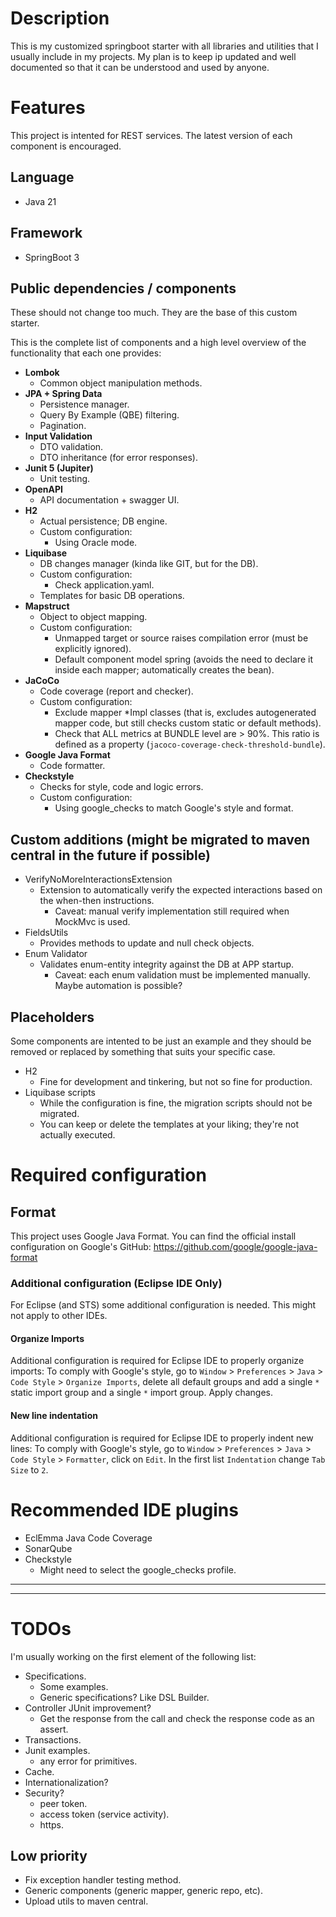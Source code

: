 # Description
This is my customized springboot starter with all libraries and utilities that I usually include in my projects.
My plan is to keep ip updated and well documented so that it can be understood and used by anyone.






# Features
This project is intented for REST services.
The latest version of each component is encouraged.

## Language
- Java 21

## Framework
- SpringBoot 3

## Public dependencies / components
These should not change too much. They are the base of this custom starter.

This is the complete list of components and a high level overview of the functionality that each one provides:
- **Lombok**
    + Common object manipulation methods.
- **JPA + Spring Data**
    + Persistence manager.
    + Query By Example (QBE) filtering.
    + Pagination.
- **Input Validation**
    + DTO validation.
    + DTO inheritance (for error responses).
- **Junit 5 (Jupiter)**
    + Unit testing.
- **OpenAPI**
    + API documentation + swagger UI.
- **H2**
    + Actual persistence; DB engine.
    + Custom configuration:
        * Using Oracle mode.
- **Liquibase**
    + DB changes manager (kinda like GIT, but for the DB).
    + Custom configuration:
        * Check application.yaml.
    + Templates for basic DB operations.
- **Mapstruct**
    + Object to object mapping.
    + Custom configuration:
        * Unmapped target or source raises compilation error (must be explicitly ignored).
        * Default component model spring (avoids the need to declare it inside each mapper; automatically creates the bean).
- **JaCoCo**
    + Code coverage (report and checker).
    + Custom configuration:
        * Exclude mapper *Impl classes (that is, excludes autogenerated mapper code, but still checks custom static or default methods).
        * Check that ALL metrics at BUNDLE level are > 90%. This ratio is defined as a property (`jacoco-coverage-check-threshold-bundle`).
- **Google Java Format**
    + Code formatter.
- **Checkstyle**
    + Checks for style, code and logic errors.
    + Custom configuration:
        * Using google_checks to match Google's style and format.

## Custom additions (might be migrated to maven central in the future if possible)
- VerifyNoMoreInteractionsExtension
    + Extension to automatically verify the expected interactions based on the when-then instructions.
        * Caveat: manual verify implementation still required when MockMvc is used.
- FieldsUtils
    + Provides methods to update and null check objects.
- Enum Validator
    + Validates enum-entity integrity against the DB at APP startup.
        * Caveat: each enum validation must be implemented manually. Maybe automation is possible?

## Placeholders
Some components are intented to be just an example and they should be removed or replaced by something that suits your specific case.
- H2
    + Fine for development and tinkering, but not so fine for production.
- Liquibase scripts
    + While the configuration is fine, the migration scripts should not be migrated.
    + You can keep or delete the templates at your liking; they're not actually executed.







# Required configuration

## Format
This project uses Google Java Format. You can find the official install configuration on Google's GitHub:
https://github.com/google/google-java-format

### Additional configuration (Eclipse IDE Only)
For Eclipse (and STS) some additional configuration is needed. This might not apply to other IDEs.
#### Organize Imports
Additional configuration is required for Eclipse IDE to properly organize imports:
To comply with Google's style, go to `Window` > `Preferences` > `Java` > `Code Style` > `Organize Imports`, delete all default groups and add a single `*` static import group and a single `*` import group. Apply changes.

#### New line indentation
Additional configuration is required for Eclipse IDE to properly indent new lines:
To comply with Google's style, go to `Window` > `Preferences` > `Java` > `Code Style` > `Formatter`, click on `Edit`.
In the first list `Indentation` change `Tab Size` to `2`.






# Recommended IDE plugins
- EclEmma Java Code Coverage
- SonarQube
- Checkstyle
    + Might need to select the google_checks profile.





---
---

# TODOs
I'm usually working on the first element of the following list:
- Specifications.
    + Some examples.
    + Generic specifications? Like DSL Builder.
- Controller JUnit improvement?
    + Get the response from the call and check the response code as an assert.
- Transactions.
- Junit examples.
    + any error for primitives.
- Cache.
- Internationalization?
- Security?
    + peer token.
    + access token (service activity).
    + https.

## Low priority
- Fix exception handler testing method.
- Generic components (generic mapper, generic repo, etc).
- Upload utils to maven central.
